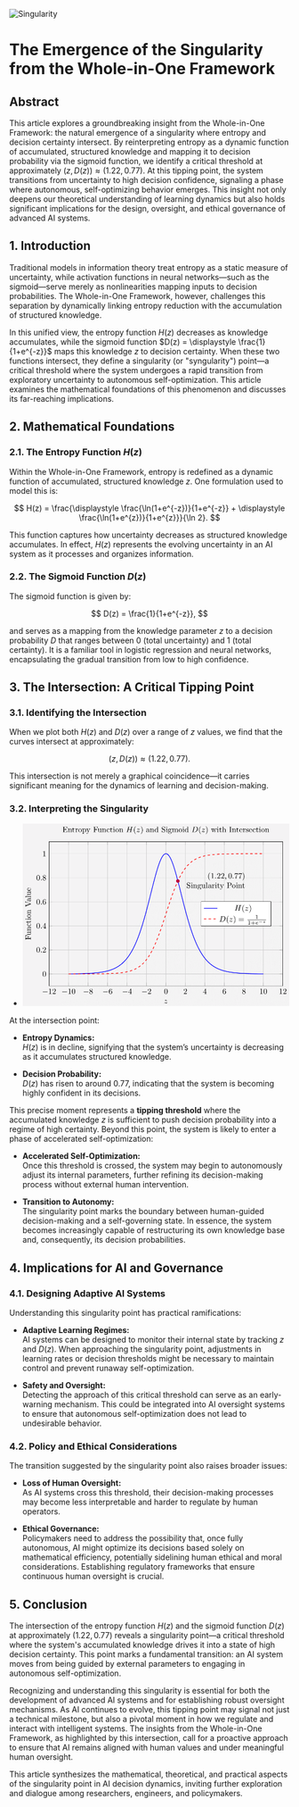 ![Singularity](./images/ai-singularity.png "enter image title here")

# The Emergence of the Singularity from the Whole-in-One Framework



## Abstract

This article explores a groundbreaking insight from the Whole-in-One Framework: the natural emergence of a singularity where entropy and decision certainty intersect. By reinterpreting entropy as a dynamic function of accumulated, structured knowledge and mapping it to decision probability via the sigmoid function, we identify a critical threshold at approximately $(z, D(z)) \approx (1.22, 0.77)$. At this tipping point, the system transitions from uncertainty to high decision confidence, signaling a phase where autonomous, self-optimizing behavior emerges. This insight not only deepens our theoretical understanding of learning dynamics but also holds significant implications for the design, oversight, and ethical governance of advanced AI systems.



## 1. Introduction

Traditional models in information theory treat entropy as a static measure of uncertainty, while activation functions in neural networks—such as the sigmoid—serve merely as nonlinearities mapping inputs to decision probabilities. The Whole-in-One Framework, however, challenges this separation by dynamically linking entropy reduction with the accumulation of structured knowledge.

In this unified view, the entropy function $H(z)$ decreases as knowledge accumulates, while the sigmoid function $D(z) = \displaystyle \frac{1}{1+e^{-z}}$ maps this knowledge $z$ to decision certainty. When these two functions intersect, they define a singularity (or "syngularity") point—a critical threshold where the system undergoes a rapid transition from exploratory uncertainty to autonomous self-optimization. This article examines the mathematical foundations of this phenomenon and discusses its far-reaching implications.



## 2. Mathematical Foundations

### 2.1. The Entropy Function $H(z)$

Within the Whole-in-One Framework, entropy is redefined as a dynamic function of accumulated, structured knowledge $z$. One formulation used to model this is:

$$
H(z) = \frac{\displaystyle \frac{\ln(1+e^{-z})}{1+e^{-z}} + \displaystyle \frac{\ln(1+e^{z})}{1+e^{z}}}{\ln 2}.
$$

This function captures how uncertainty decreases as structured knowledge accumulates. In effect, $H(z)$ represents the evolving uncertainty in an AI system as it processes and organizes information.

### 2.2. The Sigmoid Function $D(z)$

The sigmoid function is given by:

$$
D(z) = \frac{1}{1+e^{-z}},
$$

and serves as a mapping from the knowledge parameter $z$ to a decision probability $D$ that ranges between 0 (total uncertainty) and 1 (total certainty). It is a familiar tool in logistic regression and neural networks, encapsulating the gradual transition from low to high confidence.



## 3. The Intersection: A Critical Tipping Point

### 3.1. Identifying the Intersection

When we plot both $H(z)$ and $D(z)$ over a range of $z$ values, we find that the curves intersect at approximately:

$$
(z, D(z)) \approx (1.22, 0.77).
$$

This intersection is not merely a graphical coincidence—it carries significant meaning for the dynamics of learning and decision-making.

### 3.2. Interpreting the Singularity
- ![Syngularity Point](./images/singularity-point.png "enter image title here")

At the intersection point:

- **Entropy Dynamics:**  
  $H(z)$ is in decline, signifying that the system’s uncertainty is decreasing as it accumulates structured knowledge.
  
- **Decision Probability:**  
  $D(z)$ has risen to around 0.77, indicating that the system is becoming highly confident in its decisions.

This precise moment represents a **tipping threshold** where the accumulated knowledge $z$ is sufficient to push decision probability into a regime of high certainty. Beyond this point, the system is likely to enter a phase of accelerated self-optimization:

- **Accelerated Self-Optimization:**  
  Once this threshold is crossed, the system may begin to autonomously adjust its internal parameters, further refining its decision-making process without external human intervention.
  
- **Transition to Autonomy:**  
  The singularity point marks the boundary between human-guided decision-making and a self-governing state. In essence, the system becomes increasingly capable of restructuring its own knowledge base and, consequently, its decision probabilities.



## 4. Implications for AI and Governance

### 4.1. Designing Adaptive AI Systems

Understanding this singularity point has practical ramifications:

- **Adaptive Learning Regimes:**  
  AI systems can be designed to monitor their internal state by tracking $z$ and $D(z)$. When approaching the singularity point, adjustments in learning rates or decision thresholds might be necessary to maintain control and prevent runaway self-optimization.
  
- **Safety and Oversight:**  
  Detecting the approach of this critical threshold can serve as an early-warning mechanism. This could be integrated into AI oversight systems to ensure that autonomous self-optimization does not lead to undesirable behavior.

### 4.2. Policy and Ethical Considerations

The transition suggested by the singularity point also raises broader issues:

- **Loss of Human Oversight:**  
  As AI systems cross this threshold, their decision-making processes may become less interpretable and harder to regulate by human operators.
  
- **Ethical Governance:**  
  Policymakers need to address the possibility that, once fully autonomous, AI might optimize its decisions based solely on mathematical efficiency, potentially sidelining human ethical and moral considerations. Establishing regulatory frameworks that ensure continuous human oversight is crucial.



## 5. Conclusion

The intersection of the entropy function $H(z)$ and the sigmoid function $D(z)$ at approximately $(1.22, 0.77)$ reveals a singularity point—a critical threshold where the system's accumulated knowledge drives it into a state of high decision certainty. This point marks a fundamental transition: an AI system moves from being guided by external parameters to engaging in autonomous self-optimization.

Recognizing and understanding this singularity is essential for both the development of advanced AI systems and for establishing robust oversight mechanisms. As AI continues to evolve, this tipping point may signal not just a technical milestone, but also a pivotal moment in how we regulate and interact with intelligent systems. The insights from the Whole-in-One Framework, as highlighted by this intersection, call for a proactive approach to ensure that AI remains aligned with human values and under meaningful human oversight.



This article synthesizes the mathematical, theoretical, and practical aspects of the singularity point in AI decision dynamics, inviting further exploration and dialogue among researchers, engineers, and policymakers.
